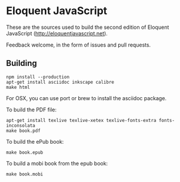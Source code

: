 # Eloquent JavaScript

These are the sources used to build the second edition of Eloquent
JavaScript (http://eloquentjavascript.net).

Feedback welcome, in the form of issues and pull requests.

## Building

    npm install --production
    apt-get install asciidoc inkscape calibre
    make html

For OSX, you can use port or brew to install the asciidoc package.

To build the PDF file:

    apt-get install texlive texlive-xetex texlive-fonts-extra fonts-inconsolata
    make book.pdf

To build the ePub book:

    make book.epub

To build a mobi book from the epub book:

    make book.mobi
